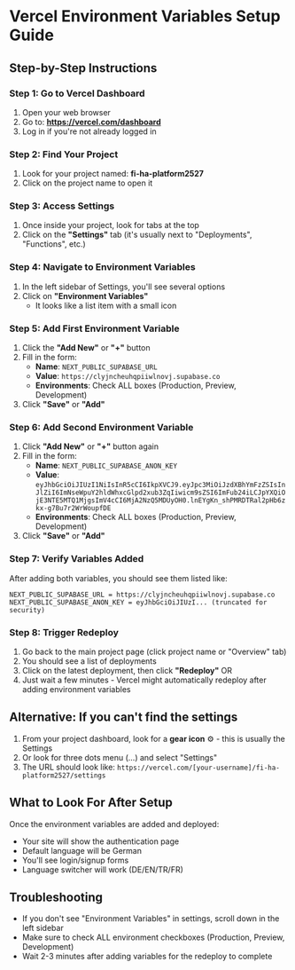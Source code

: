 # Vercel Environment Variables Setup Guide

## Step-by-Step Instructions

### Step 1: Go to Vercel Dashboard
1. Open your web browser
2. Go to: **https://vercel.com/dashboard**
3. Log in if you're not already logged in

### Step 2: Find Your Project
1. Look for your project named: **fi-ha-platform2527**
2. Click on the project name to open it

### Step 3: Access Settings
1. Once inside your project, look for tabs at the top
2. Click on the **"Settings"** tab (it's usually next to "Deployments", "Functions", etc.)

### Step 4: Navigate to Environment Variables
1. In the left sidebar of Settings, you'll see several options
2. Click on **"Environment Variables"** 
   - It looks like a list item with a small icon

### Step 5: Add First Environment Variable
1. Click the **"Add New"** or **"+"** button
2. Fill in the form:
   - **Name**: `NEXT_PUBLIC_SUPABASE_URL`
   - **Value**: `https://clyjncheuhqpiiwlnovj.supabase.co`
   - **Environments**: Check ALL boxes (Production, Preview, Development)
3. Click **"Save"** or **"Add"**

### Step 6: Add Second Environment Variable
1. Click **"Add New"** or **"+"** button again
2. Fill in the form:
   - **Name**: `NEXT_PUBLIC_SUPABASE_ANON_KEY`
   - **Value**: `eyJhbGciOiJIUzI1NiIsInR5cCI6IkpXVCJ9.eyJpc3MiOiJzdXBhYmFzZSIsInJlZiI6ImNseWpuY2hldWhxcGlpd2xub3ZqIiwicm9sZSI6ImFub24iLCJpYXQiOjE3NTE5MTQ1MjgsImV4cCI6MjA2NzQ5MDUyOH0.lnEYgKn_shPMRDTRal2pHb6zkx-g7Bu7r2WrWoupfDE`
   - **Environments**: Check ALL boxes (Production, Preview, Development)
3. Click **"Save"** or **"Add"**

### Step 7: Verify Variables Added
After adding both variables, you should see them listed like:
```
NEXT_PUBLIC_SUPABASE_URL = https://clyjncheuhqpiiwlnovj.supabase.co
NEXT_PUBLIC_SUPABASE_ANON_KEY = eyJhbGciOiJIUzI... (truncated for security)
```

### Step 8: Trigger Redeploy
1. Go back to the main project page (click project name or "Overview" tab)
2. You should see a list of deployments
3. Click on the latest deployment, then click **"Redeploy"**
   OR
4. Just wait a few minutes - Vercel might automatically redeploy after adding environment variables

## Alternative: If you can't find the settings

1. From your project dashboard, look for a **gear icon** ⚙️ - this is usually the Settings
2. Or look for three dots menu (...) and select "Settings"
3. The URL should look like: `https://vercel.com/[your-username]/fi-ha-platform2527/settings`

## What to Look For After Setup
Once the environment variables are added and deployed:
- Your site will show the authentication page
- Default language will be German
- You'll see login/signup forms
- Language switcher will work (DE/EN/TR/FR)

## Troubleshooting
- If you don't see "Environment Variables" in settings, scroll down in the left sidebar
- Make sure to check ALL environment checkboxes (Production, Preview, Development)
- Wait 2-3 minutes after adding variables for the redeploy to complete
